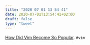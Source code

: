 ```yaml
---
title: "2020 07 01 13 54 41"
date: 2020-07-01T13:54:41+02:00
draft: false
type: "tweet"
---
```


[How Did Vim Become So Popular](https://pragmaticpineapple.com/how-did-vim-become-so-popular/). `#vim`
